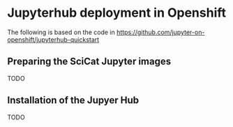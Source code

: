 # Jupyterhub deployment in Openshift

The following is based on the code in https://github.com/jupyter-on-openshift/jupyterhub-quickstart

## Preparing the SciCat Jupyter images

TODO

## Installation of the Jupyer Hub

TODO

